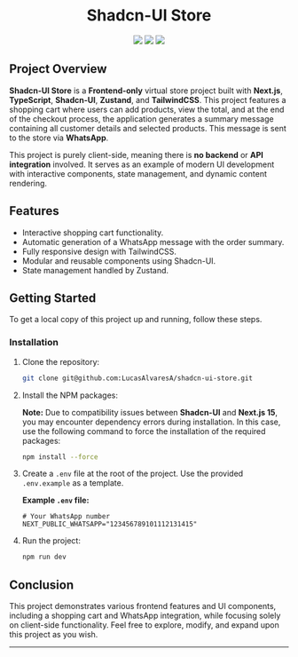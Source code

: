 # <div align="center"> Shadcn-UI Store </div>

<div align="center">
    <img src="https://img.shields.io/badge/Next-black?style=for-the-badge&logo=next.js&logoColor=white"/>
    <img src="https://img.shields.io/badge/TypeScript-007ACC?style=for-the-badge&logo=typescript&logoColor=white"/>
    <img src="https://img.shields.io/badge/tailwindcss-%2338B2AC.svg?style=for-the-badge&logo=tailwind-css&logoColor=white"/>
</div>

## Project Overview

**Shadcn-UI Store** is a **Frontend-only** virtual store project built with **Next.js**, **TypeScript**, **Shadcn-UI**, **Zustand**, and **TailwindCSS**. This project features a shopping cart where users can add products, view the total, and at the end of the checkout process, the application generates a summary message containing all customer details and selected products. This message is sent to the store via **WhatsApp**.

This project is purely client-side, meaning there is **no backend** or **API integration** involved. It serves as an example of modern UI development with interactive components, state management, and dynamic content rendering.

## Features

-   Interactive shopping cart functionality.
-   Automatic generation of a WhatsApp message with the order summary.
-   Fully responsive design with TailwindCSS.
-   Modular and reusable components using Shadcn-UI.
-   State management handled by Zustand.

## Getting Started

To get a local copy of this project up and running, follow these steps.

### Installation

1. Clone the repository:

    ```bash
    git clone git@github.com:LucasAlvaresA/shadcn-ui-store.git
    ```

2. Install the NPM packages:

    **Note:** Due to compatibility issues between **Shadcn-UI** and **Next.js 15**, you may encounter dependency errors during installation. In this case, use the following command to force the installation of the required packages:

    ```bash
    npm install --force
    ```

3. Create a `.env` file at the root of the project. Use the provided `.env.example` as a template.

    **Example `.env` file:**

    ```env
    # Your WhatsApp number
    NEXT_PUBLIC_WHATSAPP="123456789101112131415"
    ```

4. Run the project:

    ```bash
    npm run dev
    ```

## Conclusion

This project demonstrates various frontend features and UI components, including a shopping cart and WhatsApp integration, while focusing solely on client-side functionality. Feel free to explore, modify, and expand upon this project as you wish.

---
